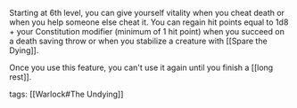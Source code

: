Starting at 6th level, you can give yourself vitality when you cheat death or when you help someone else cheat it. You can regain hit points equal to 1d8 + your Constitution modifier (minimum of 1 hit point) when you succeed on a death saving throw or when you stabilize a creature with [[Spare the Dying]].

Once you use this feature, you can't use it again until you finish a [[long rest]].

tags: [[Warlock#The Undying]]